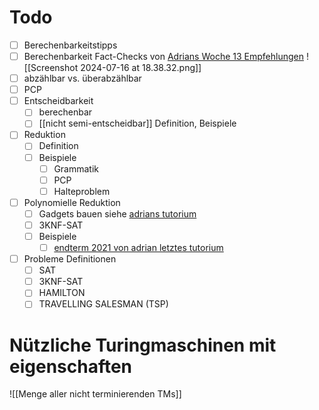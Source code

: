 # Todo
- [ ] Berechenbarkeitstipps 
- [ ] Berechenbarkeit Fact-Checks von [Adrians Woche 13 Empfehlungen](https://zulip.in.tum.de/user_uploads/2/6/m-SOj06b4dvq5n9T0TRZv8YN/Theo-S13.pdf#page=2)
	![[Screenshot 2024-07-16 at 18.38.32.png]]
- [ ] abzählbar vs. überabzählbar
- [ ] PCP
- [ ] Entscheidbarkeit
	- [ ] berechenbar
	- [ ] [[nicht semi-entscheidbar]] Definition, Beispiele
- [ ] Reduktion
	- [ ] Definition
	- [ ] Beispiele
		- [ ] Grammatik
		- [ ] PCP
		- [ ] Halteproblem
- [ ] Polynomielle Reduktion
	- [ ] Gadgets bauen siehe [adrians tutorium](https://zulip.in.tum.de/user_uploads/2/6/m-SOj06b4dvq5n9T0TRZv8YN/Theo-S13.pdf#page=5)
	- [ ] 3KNF-SAT 
	- [ ] Beispiele
		- [ ] [endterm 2021 von adrian letztes tutorium](https://zulip.in.tum.de/user_uploads/2/6/m-SOj06b4dvq5n9T0TRZv8YN/Theo-S13.pdf#page=8)
- [ ] Probleme Definitionen
	- [ ] SAT
	- [ ] 3KNF-SAT
	- [ ] HAMILTON
	- [ ] TRAVELLING SALESMAN (TSP)

# Nützliche Turingmaschinen mit eigenschaften
![[Menge aller nicht terminierenden TMs]]







